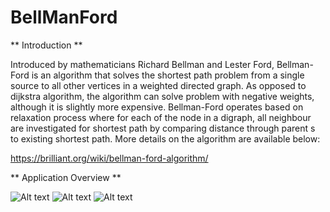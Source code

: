 # BellManFord 
** Introduction **

Introduced by mathematicians Richard Bellman and Lester Ford, Bellman-Ford is an algorithm that solves the shortest path problem from a single source to all other vertices in a weighted directed graph. As opposed to dijkstra algorithm, the algorithm can solve problem with negative weights, although it is slightly more expensive. Bellman-Ford operates based on relaxation process where for each of the node in a digraph, all neighbour are investigated for shortest path by comparing distance through parent s to existing shortest path. More details on the algorithm are available below: 

https://brilliant.org/wiki/bellman-ford-algorithm/

** Application Overview **

![Alt text](/relative/path/to/App_Overview.png?raw=true "")
![Alt text](/relative/path/to/App_Usage.png?raw=true "")
![Alt text](/relative/path/to/Use_Case1.png?raw=true "")
